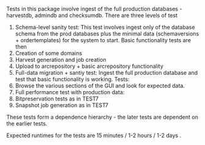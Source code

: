 Tests in this package involve ingest of the full production databases - harvestdb, admindb and checksumdb.
There are three levels of test
1. Schema-level sanity test: This test involves ingest only of the database schema from the prod databases plus the
minimal data (schemaversions + ordertemplates) for the system to start. Basic functionality tests are then
 1. Creation of some domains
 1. Harvest generation and job creation
 1. Upload to arcrepository + basic arcrepository functionality
1. Full-data migration + santiy test: Ingest the full production database and test that basic functionality is
working. Tests:
 1. Browse the various sections of the GUI and look for expected data.
1. Full performance test with production data:
 1. Bitpreservation tests as in TEST7
 1. Snapshot job generation as in TEST7

These tests form a dependence hierarchy - the later tests are dependent on the earlier tests.

Expected runtimes for the tests are 15 minutes / 1-2 hours / 1-2 days .

